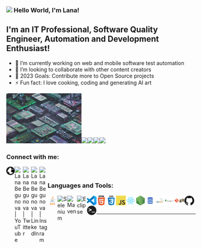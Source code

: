 ### <img src="https://user-images.githubusercontent.com/70295997/204168383-7a57b869-7cf4-47ea-b558-ff6cb6ccc6af.png" width="30"/> Hello World, I'm Lana!


## I'm an IT Professional, Software Quality Engineer, Automation and Development Enthusiast!
- 🌱 I’m currently working on web and mobile software test automation
- 👯 I’m looking to collaborate with other content creators
- 🥅 2023 Goals: Contribute more to Open Source projects
- ⚡ Fun fact: I love cooking, coding and generating AI art



<img src="https://github.com/lana-20/lana-20/blob/master/ai_img.jpg" width="200"/><img src="https://user-images.githubusercontent.com/70295997/204167845-e7cf30c5-7360-4eaf-a306-ce5ac9f46487.png" width="200"/><img src="https://user-images.githubusercontent.com/70295997/204167733-cd663d87-f206-46ed-9e73-22edc8ce5cd9.png" width="200"/><img src="https://user-images.githubusercontent.com/70295997/204167995-799cbda5-fd30-44b7-aa25-a549b86d5222.png" width="200"/><img src="https://user-images.githubusercontent.com/70295997/204168116-296bfa65-205f-44c8-a4c5-e1506ae80c16.png" width="200"/>


### Connect with me:

[<img align="left" alt="lana-20.github.io/cv/" width="22px" src="https://raw.githubusercontent.com/iconic/open-iconic/master/svg/globe.svg" />][website]
[<img align="left" alt="LanaBegunova | YouTube" width="22px" src="https://cdn.jsdelivr.net/npm/simple-icons@v3/icons/youtube.svg" />][youtube]
[<img align="left" alt="LanaBegunova | Twitter" width="22px" src="https://cdn.jsdelivr.net/npm/simple-icons@v3/icons/twitter.svg" />][twitter]
[<img align="left" alt="LanaBegunova | LinkedIn" width="22px" src="https://cdn.jsdelivr.net/npm/simple-icons@v3/icons/linkedin.svg" />][linkedin]
[<img align="left" alt="LanaBegunova | Instagram" width="22px" src="https://cdn.jsdelivr.net/npm/simple-icons@v3/icons/instagram.svg" />][instagram]

<br />

### Languages and Tools:

<img align="left" alt="Java" width="26px" src="https://raw.githubusercontent.com/github/explore/80688e429a7d4ef2fca1e82350fe8e3517d3494d/topics/java/java.png" />
<img align="left" alt="Selenium" width="26px" src="https://avatars.githubusercontent.com/u/983927?s=200&v=4" />
<img align="left" alt="Maven" width="26px" src="https://maven.apache.org/images/maven-logo-black-on-white.png" />
<img align="left" alt="Eclipse" width="26px" src="https://www.eclipse.org/downloads/assets/public/images/logo-eclipse.png" />


<img align="left" alt="Visual Studio Code" width="26px" src="https://raw.githubusercontent.com/github/explore/80688e429a7d4ef2fca1e82350fe8e3517d3494d/topics/visual-studio-code/visual-studio-code.png" />
<img align="left" alt="HTML5" width="26px" src="https://raw.githubusercontent.com/github/explore/80688e429a7d4ef2fca1e82350fe8e3517d3494d/topics/html/html.png" />
<img align="left" alt="CSS3" width="26px" src="https://raw.githubusercontent.com/github/explore/80688e429a7d4ef2fca1e82350fe8e3517d3494d/topics/css/css.png" />
<img align="left" alt="JavaScript" width="26px" src="https://raw.githubusercontent.com/github/explore/80688e429a7d4ef2fca1e82350fe8e3517d3494d/topics/javascript/javascript.png" />
<img align="left" alt="React" width="26px" src="https://raw.githubusercontent.com/github/explore/80688e429a7d4ef2fca1e82350fe8e3517d3494d/topics/react/react.png" />
<img align="left" alt="Node.js" width="26px" src="https://raw.githubusercontent.com/github/explore/80688e429a7d4ef2fca1e82350fe8e3517d3494d/topics/nodejs/nodejs.png" />
<img align="left" alt="SQL" width="26px" src="https://raw.githubusercontent.com/github/explore/80688e429a7d4ef2fca1e82350fe8e3517d3494d/topics/sql/sql.png" />
<img align="left" alt="MySQL" width="26px" src="https://raw.githubusercontent.com/github/explore/80688e429a7d4ef2fca1e82350fe8e3517d3494d/topics/mysql/mysql.png" />
<img align="left" alt="MongoDB" width="26px" src="https://raw.githubusercontent.com/github/explore/80688e429a7d4ef2fca1e82350fe8e3517d3494d/topics/mongodb/mongodb.png" />
<img align="left" alt="Git" width="26px" src="https://raw.githubusercontent.com/github/explore/80688e429a7d4ef2fca1e82350fe8e3517d3494d/topics/git/git.png" />
<img align="left" alt="GitHub" width="26px" src="https://raw.githubusercontent.com/github/explore/78df643247d429f6cc873026c0622819ad797942/topics/github/github.png" />
<img align="left" alt="Terminal" width="26px" src="https://raw.githubusercontent.com/github/explore/80688e429a7d4ef2fca1e82350fe8e3517d3494d/topics/terminal/terminal.png" />

<br />
<br />

---

[website]: https://lana-20.github.io/cv/
[twitter]: https://twitter.com/therunninglight
[youtube]: https://youtube.com/LanaBegunova
[instagram]: https://instagram.com/desired.constellation
[linkedin]: https://linkedin.com/in/LanaBegunova
